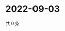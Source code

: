 # 2022-09-03

共 0 条

<!-- BEGIN WEIBO -->
<!-- 最后更新时间 Sat Sep 03 2022 00:06:15 GMT+0800 (China Standard Time) -->

<!-- END WEIBO -->
